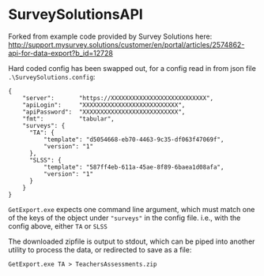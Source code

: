 # SurveySolutionsAPI

Forked from example code provided by Survey Solutions here:
http://support.mysurvey.solutions/customer/en/portal/articles/2574862-api-for-data-export?b_id=12728

Hard coded config has been swapped out, for a config read in from json file `.\SurveySolutions.config`:

    {
        "server":       "https://XXXXXXXXXXXXXXXXXXXXXXXXXXX",
        "apiLogin":     "XXXXXXXXXXXXXXXXXXXXXXXXXXX",
        "apiPassword":  "XXXXXXXXXXXXXXXXXXXXXXXXXXX",
        "fmt":          "tabular",
        "surveys": {
          "TA": {
              "template": "d5054668-eb70-4463-9c35-df063f47069f",
              "version": "1"
          },
          "SLSS": {
              "template": "587ff4eb-611a-45ae-8f89-6baea1d08afa",
              "version": "1"
          }
        }
    }

`GetExport.exe` expects one command line argument, which must match one of the keys of the object under `"surveys"` in the config file.  i.e., with the config above, either `TA` or `SLSS` 

The downloaded zipfile is output to stdout, which can be piped into another utility to process the data, or redirected to save as a file:

`GetExport.exe TA > TeachersAssessments.zip`
